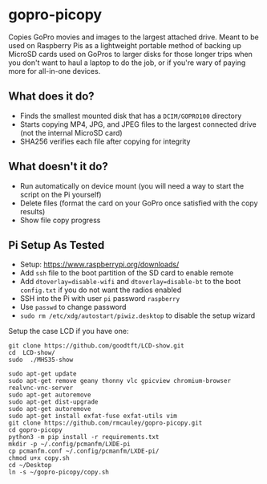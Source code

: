 # gopro-picopy

Copies GoPro movies and images to the largest attached drive.  Meant to be used on Raspberry Pis as a lightweight portable method of backing up MicroSD cards used on GoPros to larger disks for those longer trips when you don't want to haul a laptop to do the job, or if you're wary of paying more for all-in-one devices.

## What does it do?

- Finds the smallest mounted disk that has a `DCIM/GOPRO100` directory
- Starts copying MP4, JPG, and JPEG files to the largest connected drive (not the internal MicroSD card)
- SHA256 verifies each file after copying for integrity

## What doesn't it do?

- Run automatically on device mount (you will need a way to start the script on the Pi yourself)
- Delete files (format the card on your GoPro once satisfied with the copy results)
- Show file copy progress

## Pi Setup As Tested

- Setup: https://www.raspberrypi.org/downloads/
- Add `ssh` file to the boot partition of the SD card to enable remote
- Add `dtoverlay=disable-wifi` and `dtoverlay=disable-bt` to the boot `config.txt` if you do not want the radios enabled
- SSH into the Pi with user `pi` password `raspberry`
- Use `passwd` to change password
- `sudo rm /etc/xdg/autostart/piwiz.desktop` to disable the setup wizard

Setup the case LCD if you have one:
```
git clone https://github.com/goodtft/LCD-show.git
cd  LCD-show/
sudo  ./MHS35-show
```

```
sudo apt-get update
sudo apt-get remove geany thonny vlc gpicview chromium-browser realvnc-vnc-server
sudo apt-get autoremove
sudo apt-get dist-upgrade
sudo apt-get autoremove
sudo apt-get install exfat-fuse exfat-utils vim
git clone https://github.com/rmcauley/gopro-picopy.git
cd gopro-picopy
python3 -m pip install -r requirements.txt
mkdir -p ~/.config/pcmanfm/LXDE-pi
cp pcmanfm.conf ~/.config/pcmanfm/LXDE-pi/
chmod u+x copy.sh
cd ~/Desktop
ln -s ~/gopro-picopy/copy.sh
```
